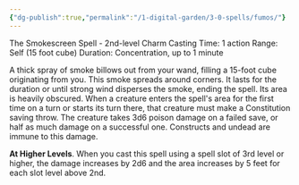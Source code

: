```yaml
---
{"dg-publish":true,"permalink":"/1-digital-garden/3-0-spells/fumos/"}
---
```


The Smokescreen Spell - 2nd-level Charm 
Casting Time: 1 action 
Range: Self (15 foot cube) 
Duration: Concentration, up to 1 minute 

A thick spray of smoke billows out from your wand, filling a 15-foot cube originating from you. This smoke spreads around corners. It lasts for the duration or until strong wind disperses the smoke, ending the spell. Its area is heavily obscured. When a creature enters the spell's area for the first time on a turn or starts its turn there, that creature must make a Constitution saving throw. The creature takes 3d6 poison damage on a failed save, or half as much damage on a successful one. Constructs and undead are immune to this damage. 

**At Higher Levels**. When you cast this spell using a spell slot of 3rd level or higher, the damage increases by 2d6 and the area increases by 5 feet for each slot level above 2nd.